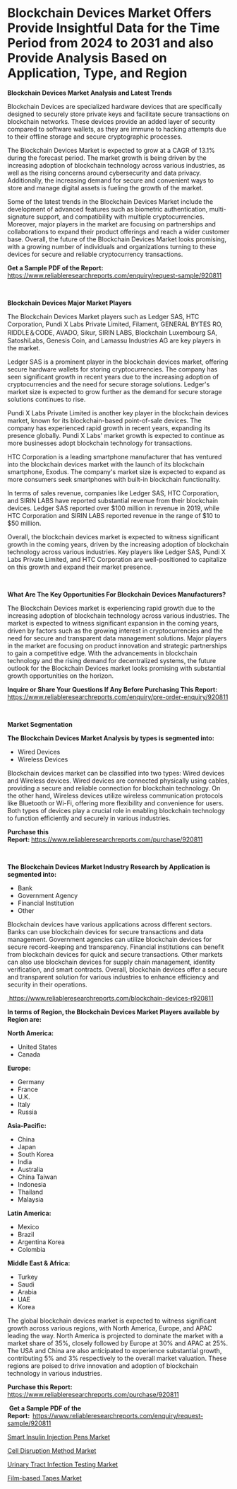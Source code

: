 <p><h1>Blockchain Devices Market Offers Provide Insightful Data for the Time Period from 2024 to 2031 and also Provide Analysis Based on Application, Type, and Region</h1></p><p><strong>Blockchain Devices Market Analysis and Latest Trends</strong></p>
<p><p>Blockchain Devices are specialized hardware devices that are specifically designed to securely store private keys and facilitate secure transactions on blockchain networks. These devices provide an added layer of security compared to software wallets, as they are immune to hacking attempts due to their offline storage and secure cryptographic processes.</p><p>The Blockchain Devices Market is expected to grow at a CAGR of 13.1% during the forecast period. The market growth is being driven by the increasing adoption of blockchain technology across various industries, as well as the rising concerns around cybersecurity and data privacy. Additionally, the increasing demand for secure and convenient ways to store and manage digital assets is fueling the growth of the market.</p><p>Some of the latest trends in the Blockchain Devices Market include the development of advanced features such as biometric authentication, multi-signature support, and compatibility with multiple cryptocurrencies. Moreover, major players in the market are focusing on partnerships and collaborations to expand their product offerings and reach a wider customer base. Overall, the future of the Blockchain Devices Market looks promising, with a growing number of individuals and organizations turning to these devices for secure and reliable cryptocurrency transactions.</p></p>
<p><strong>Get a Sample PDF of the Report:&nbsp;</strong> <a href="https://www.reliableresearchreports.com/enquiry/request-sample/920811">https://www.reliableresearchreports.com/enquiry/request-sample/920811</a></p>
<p>&nbsp;</p>
<p><strong>Blockchain Devices Major Market Players</strong></p>
<p><p>The Blockchain Devices Market players such as Ledger SAS, HTC Corporation, Pundi X Labs Private Limited, Filament, GENERAL BYTES RO, RIDDLE＆CODE, AVADO, Sikur, SIRIN LABS, Blockchain Luxembourg SA, SatoshiLabs, Genesis Coin, and Lamassu Industries AG are key players in the market.</p><p>Ledger SAS is a prominent player in the blockchain devices market, offering secure hardware wallets for storing cryptocurrencies. The company has seen significant growth in recent years due to the increasing adoption of cryptocurrencies and the need for secure storage solutions. Ledger's market size is expected to grow further as the demand for secure storage solutions continues to rise.</p><p>Pundi X Labs Private Limited is another key player in the blockchain devices market, known for its blockchain-based point-of-sale devices. The company has experienced rapid growth in recent years, expanding its presence globally. Pundi X Labs' market growth is expected to continue as more businesses adopt blockchain technology for transactions.</p><p>HTC Corporation is a leading smartphone manufacturer that has ventured into the blockchain devices market with the launch of its blockchain smartphone, Exodus. The company's market size is expected to expand as more consumers seek smartphones with built-in blockchain functionality.</p><p>In terms of sales revenue, companies like Ledger SAS, HTC Corporation, and SIRIN LABS have reported substantial revenue from their blockchain devices. Ledger SAS reported over $100 million in revenue in 2019, while HTC Corporation and SIRIN LABS reported revenue in the range of $10 to $50 million.</p><p>Overall, the blockchain devices market is expected to witness significant growth in the coming years, driven by the increasing adoption of blockchain technology across various industries. Key players like Ledger SAS, Pundi X Labs Private Limited, and HTC Corporation are well-positioned to capitalize on this growth and expand their market presence.</p></p>
<p>&nbsp;</p>
<p><strong>What Are The Key Opportunities For Blockchain Devices Manufacturers?</strong></p>
<p><p>The Blockchain Devices market is experiencing rapid growth due to the increasing adoption of blockchain technology across various industries. The market is expected to witness significant expansion in the coming years, driven by factors such as the growing interest in cryptocurrencies and the need for secure and transparent data management solutions. Major players in the market are focusing on product innovation and strategic partnerships to gain a competitive edge. With the advancements in blockchain technology and the rising demand for decentralized systems, the future outlook for the Blockchain Devices market looks promising with substantial growth opportunities on the horizon.</p></p>
<p><strong>Inquire or Share Your Questions If Any Before Purchasing This Report:</strong> <a href="https://www.reliableresearchreports.com/enquiry/pre-order-enquiry/920811">https://www.reliableresearchreports.com/enquiry/pre-order-enquiry/920811</a></p>
<p>&nbsp;</p>
<p><strong>Market Segmentation</strong></p>
<p><strong>The Blockchain Devices Market Analysis by types is segmented into:</strong></p>
<p><ul><li>Wired Devices</li><li>Wireless Devices</li></ul></p>
<p><p>Blockchain devices market can be classified into two types: Wired devices and Wireless devices. Wired devices are connected physically using cables, providing a secure and reliable connection for blockchain technology. On the other hand, Wireless devices utilize wireless communication protocols like Bluetooth or Wi-Fi, offering more flexibility and convenience for users. Both types of devices play a crucial role in enabling blockchain technology to function efficiently and securely in various industries.</p></p>
<p><strong>Purchase this Report:&nbsp;</strong><a href="https://www.reliableresearchreports.com/purchase/920811">https://www.reliableresearchreports.com/purchase/920811</a></p>
<p>&nbsp;</p>
<p><strong>The Blockchain Devices Market Industry Research by Application is segmented into:</strong></p>
<p><ul><li>Bank</li><li>Government Agency</li><li>Financial Institution</li><li>Other</li></ul></p>
<p><p>Blockchain devices have various applications across different sectors. Banks can use blockchain devices for secure transactions and data management. Government agencies can utilize blockchain devices for secure record-keeping and transparency. Financial institutions can benefit from blockchain devices for quick and secure transactions. Other markets can also use blockchain devices for supply chain management, identity verification, and smart contracts. Overall, blockchain devices offer a secure and transparent solution for various industries to enhance efficiency and security in their operations.</p></p>
<p><a href="https://www.reliableresearchreports.com/blockchain-devices-r920811">&nbsp;https://www.reliableresearchreports.com/blockchain-devices-r920811</a></p>
<p><strong>In terms of Region, the Blockchain Devices Market Players available by Region are:</strong></p>
<p>
    <p> <strong> North America: </strong>
        <ul>
            <li>United States</li>
            <li>Canada</li>
        </ul>
        </p> 
    <p> <strong> Europe: </strong>
        <ul>
            <li>Germany</li>
            <li>France</li>
            <li>U.K.</li>
            <li>Italy</li>
            <li>Russia</li>
        </ul>
        </p> 
    <p> <strong> Asia-Pacific: </strong>
        <ul>
            <li>China</li>
            <li>Japan</li>
            <li>South Korea</li>
            <li>India</li>
            <li>Australia</li>
            <li>China Taiwan</li>
            <li>Indonesia</li>
            <li>Thailand</li>
            <li>Malaysia</li>
        </ul>
        </p> 
    <p> <strong> Latin America: </strong>
        <ul>
            <li>Mexico</li>
            <li>Brazil</li>
            <li>Argentina Korea</li>
            <li>Colombia</li>
        </ul>
        </p> 
    <p> <strong> Middle East & Africa: </strong>
        <ul>
            <li>Turkey</li>
            <li>Saudi</li>
            <li>Arabia</li>
            <li>UAE</li>
            <li>Korea</li>
        </ul>
    </p>
    </p>
<p><p>The global blockchain devices market is expected to witness significant growth across various regions, with North America, Europe, and APAC leading the way. North America is projected to dominate the market with a market share of 35%, closely followed by Europe at 30% and APAC at 25%. The USA and China are also anticipated to experience substantial growth, contributing 5% and 3% respectively to the overall market valuation. These regions are poised to drive innovation and adoption of blockchain technology in various industries.</p></p>
<p><strong>Purchase this Report: </strong><a href="https://www.reliableresearchreports.com/purchase/920811">https://www.reliableresearchreports.com/purchase/920811</a></p>
<p>&nbsp;<strong>Get a Sample PDF of the Report:&nbsp;&nbsp;</strong><a href="https://www.reliableresearchreports.com/enquiry/request-sample/920811">https://www.reliableresearchreports.com/enquiry/request-sample/920811</a></p>
<p><strong></strong></p>
<p><p><a href="https://www.linkedin.com/pulse/smart-insulin-injection-pens-market-analysis-its-cagr-segmentation-1gtwe">Smart Insulin Injection Pens Market</a></p><p><a href="https://github.com/mancsybtousav/Market-Research-Report-List-2/blob/main/cell-disruption-method-market.md">Cell Disruption Method Market</a></p><p><a href="https://github.com/maudAbbott7/Market-Research-Report-List-1/blob/main/urinary-tract-infection-testing-market.md">Urinary Tract Infection Testing Market</a></p><p><a href="https://www.linkedin.com/pulse/film-based-tapes-market-size-2024-2031-global-industrial-analysis-xwaae?trackingId=lG9iprZSnLMaQopvSe4tHw%3D%3D">Film-based Tapes Market</a></p></p>